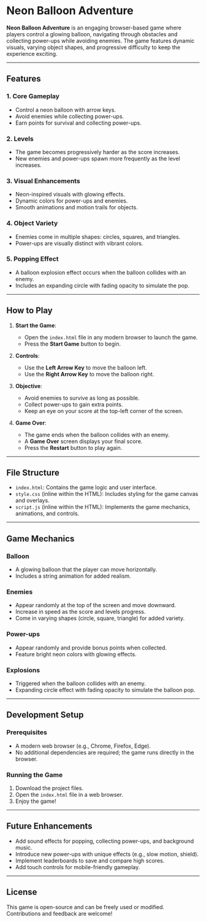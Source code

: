 # Neon Balloon Adventure

**Neon Balloon Adventure** is an engaging browser-based game where players control a glowing balloon, navigating through obstacles and collecting power-ups while avoiding enemies. The game features dynamic visuals, varying object shapes, and progressive difficulty to keep the experience exciting.

---

## Features

### 1. **Core Gameplay**
- Control a neon balloon with arrow keys.
- Avoid enemies while collecting power-ups.
- Earn points for survival and collecting power-ups.

### 2. **Levels**
- The game becomes progressively harder as the score increases.
- New enemies and power-ups spawn more frequently as the level increases.

### 3. **Visual Enhancements**
- Neon-inspired visuals with glowing effects.
- Dynamic colors for power-ups and enemies.
- Smooth animations and motion trails for objects.

### 4. **Object Variety**
- Enemies come in multiple shapes: circles, squares, and triangles.
- Power-ups are visually distinct with vibrant colors.

### 5. **Popping Effect**
- A balloon explosion effect occurs when the balloon collides with an enemy.
- Includes an expanding circle with fading opacity to simulate the pop.

---

## How to Play

1. **Start the Game**:
   - Open the `index.html` file in any modern browser to launch the game.
   - Press the **Start Game** button to begin.

2. **Controls**:
   - Use the **Left Arrow Key** to move the balloon left.
   - Use the **Right Arrow Key** to move the balloon right.

3. **Objective**:
   - Avoid enemies to survive as long as possible.
   - Collect power-ups to gain extra points.
   - Keep an eye on your score at the top-left corner of the screen.

4. **Game Over**:
   - The game ends when the balloon collides with an enemy.
   - A **Game Over** screen displays your final score.
   - Press the **Restart** button to play again.

---

## File Structure

- `index.html`: Contains the game logic and user interface.
- `style.css` (inline within the HTML): Includes styling for the game canvas and overlays.
- `script.js` (inline within the HTML): Implements the game mechanics, animations, and controls.

---

## Game Mechanics

### Balloon
- A glowing balloon that the player can move horizontally.
- Includes a string animation for added realism.

### Enemies
- Appear randomly at the top of the screen and move downward.
- Increase in speed as the score and levels progress.
- Come in varying shapes (circle, square, triangle) for added variety.

### Power-ups
- Appear randomly and provide bonus points when collected.
- Feature bright neon colors with glowing effects.

### Explosions
- Triggered when the balloon collides with an enemy.
- Expanding circle effect with fading opacity to simulate the balloon pop.

---

## Development Setup

### Prerequisites
- A modern web browser (e.g., Chrome, Firefox, Edge).
- No additional dependencies are required; the game runs directly in the browser.

### Running the Game
1. Download the project files.
2. Open the `index.html` file in a web browser.
3. Enjoy the game!

---

## Future Enhancements
- Add sound effects for popping, collecting power-ups, and background music.
- Introduce new power-ups with unique effects (e.g., slow motion, shield).
- Implement leaderboards to save and compare high scores.
- Add touch controls for mobile-friendly gameplay.

---

## License
This game is open-source and can be freely used or modified. Contributions and feedback are welcome!
